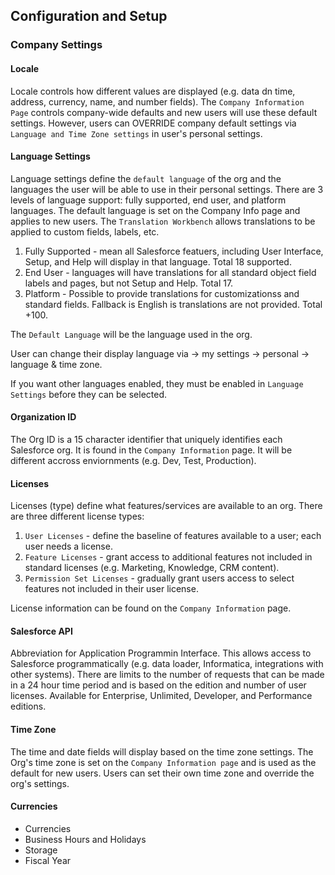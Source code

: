 ## Configuration and Setup

### Company Settings

#### Locale
Locale controls how different values are displayed (e.g. data dn time, address, currency, name, and number fields). The ```Company Information Page``` controls company-wide defaults and new users will use these default settings. However, users can OVERRIDE company default settings via ```Language and Time Zone settings``` in user's personal settings.

#### Language Settings
Language settings define the ```default language``` of the org and the languages the user will be able to use in their personal settings. There are 3 levels of language support: fully supported, end user, and platform languages. The default language is set on the Company Info page and applies to new users. The ```Translation Workbench``` allows translations to be applied to custom fields, labels, etc.

1. Fully Supported - mean all Salesforce featuers, including User Interface, Setup, and Help will display in that language. Total 18 supported.
2. End User - languages will have translations for all standard object field labels and pages, but not Setup and Help. Total 17.
3. Platform - Possible to provide translations for customizationss and standard fields. Fallback is English is translations are not provided. Total +100.

The ```Default Language``` will be the language used in the org.

User can change their display language via -> my settings -> personal -> language & time zone. 

If you want other languages enabled, they must be enabled in ```Language Settings``` before they can be selected.

#### Organization ID
The Org ID is a 15 character identifier that uniquely identifies each Salesforce org. It is found in the ```Company Information``` page. It will be different accross enviornments (e.g. Dev, Test, Production). 

#### Licenses
Licenses (type) define what features/services are available to an org. There are three different license types:

1. ```User Licenses``` - define the baseline of features available to a user; each user needs a license.
2. ```Feature Licenses``` - grant access to additional features not included in standard licenses (e.g. Marketing, Knowledge, CRM content).
3. ```Permission Set Licenses``` - gradually grant users access to select features not included in their user license.

License information can be found on the ```Company Information``` page.

#### Salesforce API
Abbreviation for Application Programmin Interface. This allows access to Salesforce programmatically (e.g. data loader, Informatica, integrations with other systems). There are limits to the number of requests that can be made in a 24 hour time period and is based on the edition and number of user licenses. Available for Enterprise, Unlimited, Developer, and Performance editions.

#### Time Zone
The time and date fields will display based on the time zone settings. The Org's time zone is set on the ```Company Information page``` and is used as the default for new users. Users can set their own time zone and override the org's settings.

#### Currencies


- Currencies
- Business Hours and Holidays
- Storage
- Fiscal Year